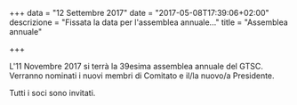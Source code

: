 +++
data = "12 Settembre 2017"
date = "2017-05-08T17:39:06+02:00"
descrizione = "Fissata la data per l'assemblea annuale..."
title = "Assemblea annuale"

+++

L'11 Novembre 2017 si terrà la 39esima assemblea annuale del GTSC. Verranno nominati i nuovi membri di Comitato e il/la nuovo/a Presidente.

Tutti i soci sono invitati.